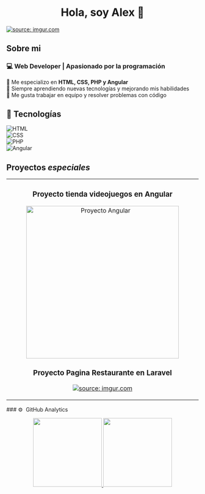 
<div align="center">
<h1 align="center">Hola, soy Alex 👋</h1>
</div>
<a href="https://imgur.com/8THPhtg"><img src="https://i.imgur.com/8THPhtg.png" title="source: imgur.com" /></a>

## Sobre mi
 
### 💻 Web Developer | Apasionado por la programación  

🔹 Me especializo en **HTML, CSS, PHP y Angular**  
🔹 Siempre aprendiendo nuevas tecnologías y mejorando mis habilidades  
🔹 Me gusta trabajar en equipo y resolver problemas con código  

## 🚀 Tecnologías  
![HTML](https://img.shields.io/badge/HTML5-%23E34F26.svg?style=for-the-badge&logo=html5&logoColor=white)  
![CSS](https://img.shields.io/badge/CSS3-%231572B6.svg?style=for-the-badge&logo=css3&logoColor=white)  
![PHP](https://img.shields.io/badge/PHP-%23777BB4.svg?style=for-the-badge&logo=php&logoColor=white)  
![Angular](https://img.shields.io/badge/Angular-%23DD0031.svg?style=for-the-badge&logo=angular&logoColor=white)  

## Proyectos *especiales*
<table>
<tr>
<td width="50%">
<h3 align="center">Proyecto tienda videojuegos en Angular</h3>
<div align="center">
<a href="https://github.com/Alex29ec/ProyectoAngular.git" target="_blank">
 <img src="https://imgur.com/a/v59v6ur" width="400" alt="Proyecto Angular"></a>
<p>
<h3 align="center">Proyecto Pagina Restaurante en Laravel</h3>
<a href="https://imgur.com/fEdv40S"><img src="https://i.imgur.com/fEdv40S.png" title="source: imgur.com" /></a>
</p>                                                                        
</td>
</div>
</table>
### ⚙️ &nbsp;GitHub Analytics

<p align="center">
<a href="https://github.com/Alex29ec">
  <img height="180em" src="https://github-readme-stats-eight-theta.vercel.app/api?username=Alex29ec&show_icons=true&theme=algolia&include_all_commits=true&count_private=true"/>
  <img height="180em" src="https://github-readme-stats-eight-theta.vercel.app/api/top-langs/?username=Alex29ec&layout=compact&langs_count=8&theme=algolia"/>
</a>
</p>
